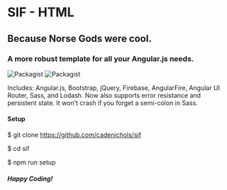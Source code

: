 # SIF - HTML
## Because Norse Gods were cool.

### A more robust template for all your Angular.js needs.
![Packagist](https://img.shields.io/badge/Angular-1.4.1-red.svg?style=flat-square)
![Packagist](https://img.shields.io/badge/Bootstrap-3.3.5-blue.svg?style=flat-square)

Includes: Angular.js, Bootstrap, jQuery, Firebase, AngularFire, Angular UI Router, Sass, and Lodash.
Now also supports error resistance and persistent state. It won't crash if you forget a semi-colon in Sass.

#### Setup
$ git clone https://github.com/cadenichols/sif

$ cd sif

$ npm run setup

##### Happy Coding!
